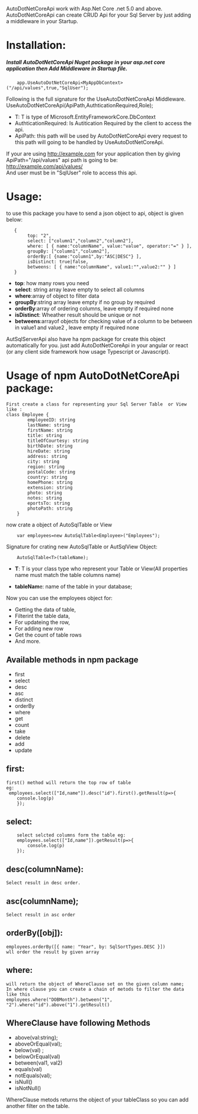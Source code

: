 AutoDotNetCoreApi work with Asp.Net Core .net 5.0 and above. AutoDotNetCoreApi can create CRUD Api for your Sql Server by just adding a middleware in your Startup.
# Installation:
##### Install AutoDotNetCoreApi Nuget package in your asp.net core application then Add Middleware in Startup file.

        app.UseAutoDotNetCoreApi<MyAppDbContext>("/api/values",true,"SqlUser");

 Following is the full signature for the UseAutoDotNetCoreApi Middleware.
 UseAutoDotNetCoreApi<T>(ApiPath,AuthticationRequired,Role);
        
   - T: T is type of Microsoft.EntityFrameworkCore.DbContext
   - AuthticationRequired: Is Autitication Required by the client to access the api.
   - ApiPath: this path will be used by AutoDotNetCoreApi every request to this path    will going to  be handled by UseAutoDotNetCoreApi.
   
If your are using http://example.com for your application then by giving ApiPath="/api/values" api path is going to be:
http://example.com/api/values/  
And user must be in "SqlUser" role to access this api.
# Usage:
 to use this package you have to send a json object to api, object is given below:

       { 
            top: "2",
            select: ["column1","column2","column2"],
            where: [ { name:"columnName", value:"value", operator:"=" } ],
            groupBy: ["column1","column2"],
            orderBy:[ {name:"column1",by:"ASC|DESC"} ],
            isDistinct: true|false, 
            betweens: [ { name:"columnName", value1:"",value2:"" } ]
       }

  - **top**: how many rows you need
  - **select**: string array leave empty to select all columns
  - **where**:array of object to filter data
  - **groupBy**:string array leave empty if no group by required
  - **orderBy**:array of ordering columns, leave empty if required none
  - **isDistinct**: Wheather result should be unique or not
  - **betweens**:arrayof objects for checking value of a column to be between in                   value1 and value2 , leave empty if required none
  
AutSqlServerApi also have ha npm package for create this object automatically for you.
just add AutoDotNetCoreApi in your angular or react (or any client side framework how usage Typescript or Javascript).

# Usage of  npm AutoDotNetCoreApi  package:
    First create a class for representing your Sql Server Table  or View
    like :
    class Employee {
            employeeID: string
            lastName: string
            firstName: string
            title: string
            titleOfCourtesy: string
            birthDate: string
            hireDate: string
            address: string
            city: string
            region: string
            postalCode: string
            country: string
            homePhone: string
            extension: string
            photo: string
            notes: string
            eportsTo: string
            photoPath: string
        }

now crate a object of AutoSqlTable or View 

        var employees=new AutoSqlTable<Employee>("Employees");

Signature for crating new AutoSqlTable or AutSqlView Object:
      
        AutoSqlTable<T>(tableName);
        
 - **T**: T is your class type who represent your Table or View(All properties name must    match the table columns name)

- **tableNam**e: name of the table in your database;

Now you can use the employees object for:
-   Getting the data of table,
- Filterint the table data,
- For updateing the row,
- For adding new row
- Get the count of table rows
- And  more.

## Available methods in npm package

-	first
-	select
-	desc
-	asc
-	distinct
-	orderBy
-	where
-	get
-	count
-	take
-	delete
-	add
-	update

## first:
    first() method will return the top row of table
    eg:
     employees.select(["Id,name"]).desc("id").first().getResult(p=>{
        console.log(p)
        });
        
## select:
        select selcted columns form the table eg:
        employees.select(["Id,name"]).getResult(p=>{
            console.log(p)
        }); 
 
## desc(columnName):
    Select result in desc order.
## asc(columnName);
    Select result in asc order
## orderBy([obj]):
    employees.orderBy([{ name: "Year", by: SqlSortTypes.DESC }])
    wll order the result by given array
## where:
    will return the object of WhereClause set on the given column name;
    In where clause you can create a chain of metods to filter the data like this
    employees.where("DOBMonth").between("1", "2").where("id").above("1").getResult()

## WhereClause have following Methods
- above(val:string);
-  aboveOrEqual(val);
- below(val) ;
-  belowOrEqual(val)
- between(val1, val2) 
-  equals(val)
-  notEquals(val);
- isNull()
- isNotNull()

WhereClause metods returns the object of your tableClass so you can add another filter on the table.




